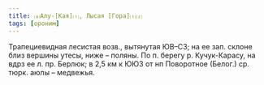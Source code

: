 ```yaml
---
title: ⒜Алу-[Кая]⒯, Лысая [Гора]⒯⒵
tags: [ороним]
---
```


Трапециевидная лесистая возв., вытянутая ЮВ–СЗ; на ее зап. склоне близ вершины
утесы, ниже – поляны. По п. берегу р. Кучук-Карасу, на вдрз ее л. пр. Берлюк; в
2,5 км к ЮЮЗ от нп Поворотное (Белог.) ср. тюрк. аюлы – медвежья.
